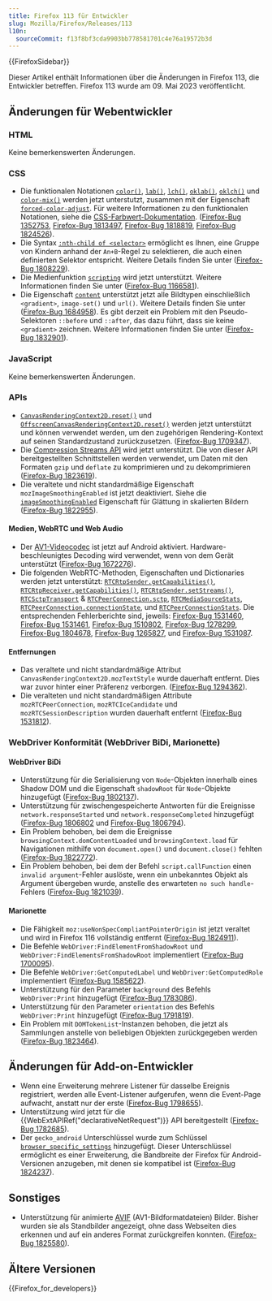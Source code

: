 ```yaml
---
title: Firefox 113 für Entwickler
slug: Mozilla/Firefox/Releases/113
l10n:
  sourceCommit: f13f8bf3cda9903bb778581701c4e76a19572b3d
---
```


{{FirefoxSidebar}}

Dieser Artikel enthält Informationen über die Änderungen in Firefox 113, die Entwickler betreffen. Firefox 113 wurde am 09. Mai 2023 veröffentlicht.

## Änderungen für Webentwickler

### HTML

Keine bemerkenswerten Änderungen.

### CSS

- Die funktionalen Notationen [`color()`](/de/docs/Web/CSS/color_value/color), [`lab()`](/de/docs/Web/CSS/color_value/lab), [`lch()`](/de/docs/Web/CSS/color_value/lch), [`oklab()`](/de/docs/Web/CSS/color_value/oklab), [`oklch()`](/de/docs/Web/CSS/color_value/oklch) und [`color-mix()`](/de/docs/Web/CSS/color_value/color-mix) werden jetzt unterstutzt, zusammen mit der Eigenschaft [`forced-color-adjust`](/de/docs/Web/CSS/forced-color-adjust).
  Für weitere Informationen zu den funktionalen Notationen, siehe die [CSS-Farbwert-Dokumentation](/de/docs/Web/CSS/color_value).
  ([Firefox-Bug 1352753](https://bugzil.la/1352753), [Firefox-Bug 1813497](https://bugzil.la/1813497), [Firefox-Bug 1818819](https://bugzil.la/1818819), [Firefox-Bug 1824526](https://bugzil.la/1824526)).
- Die Syntax [`:nth-child of <selector>`](/de/docs/Web/CSS/:nth-child#the_of_selector_syntax) ermöglicht es Ihnen, eine Gruppe von Kindern anhand der `An+B`-Regel zu selektieren, die auch einen definierten Selektor entspricht.
  Weitere Details finden Sie unter ([Firefox-Bug 1808229](https://bugzil.la/1808229)).
- Die Medienfunktion [`scripting`](/de/docs/Web/CSS/@media/scripting) wird jetzt unterstützt. Weitere Informationen finden Sie unter ([Firefox-Bug 1166581](https://bugzil.la/1166581)).
- Die Eigenschaft [`content`](/de/docs/Web/CSS/content) unterstützt jetzt alle Bildtypen einschließlich `<gradient>`, `image-set()` und `url()`. Weitere Details finden Sie unter ([Firefox-Bug 1684958](https://bugzil.la/1684958)). Es gibt derzeit ein Problem mit den Pseudo-Selektoren `::before` und `::after`, das dazu führt, dass sie keine `<gradient>` zeichnen. Weitere Informationen finden Sie unter ([Firefox-Bug 1832901](https://bugzil.la/1832901)).

### JavaScript

Keine bemerkenswerten Änderungen.

### APIs

- [`CanvasRenderingContext2D.reset()`](/de/docs/Web/API/CanvasRenderingContext2D/reset) und [`OffscreenCanvasRenderingContext2D.reset()`](/de/docs/Web/API/OffscreenCanvasRenderingContext2D#canvasrenderingcontext2d.reset) werden jetzt unterstützt und können verwendet werden, um den zugehörigen Rendering-Kontext auf seinen Standardzustand zurückzusetzen.
  ([Firefox-Bug 1709347](https://bugzil.la/1709347)).
- Die [Compression Streams API](/de/docs/Web/API/Compression_Streams_API) wird jetzt unterstützt.
  Die von dieser API bereitgestellten Schnittstellen werden verwendet, um Daten mit den Formaten `gzip` und `deflate` zu komprimieren und zu dekomprimieren ([Firefox-Bug 1823619](https://bugzil.la/1823619)).
- Die veraltete und nicht standardmäßige Eigenschaft `mozImageSmoothingEnabled` ist jetzt deaktiviert.
  Siehe die [`imageSmoothingEnabled`](/de/docs/Web/API/CanvasRenderingContext2D/imageSmoothingEnabled) Eigenschaft für Glättung in skalierten Bildern ([Firefox-Bug 1822955](https://bugzil.la/1822955)).

#### Medien, WebRTC und Web Audio

- Der [AV1-Videocodec](/de/docs/Web/Media/Formats/Video_codecs#av1) ist jetzt auf Android aktiviert. Hardware-beschleunigtes Decoding wird verwendet, wenn von dem Gerät unterstützt ([Firefox-Bug 1672276](https://bugzil.la/1672276)).
- Die folgenden WebRTC-Methoden, Eigenschaften und Dictionaries werden jetzt unterstützt: [`RTCRtpSender.getCapabilities()`](/de/docs/Web/API/RTCRtpSender/getCapabilities_static), [`RTCRtpReceiver.getCapabilities()`](/de/docs/Web/API/RTCRtpReceiver/getCapabilities_static), [`RTCRtpSender.setStreams()`](/de/docs/Web/API/RTCRtpSender/setStreams), [`RTCSctpTransport`](/de/docs/Web/API/RTCSctpTransport) & [`RTCPeerConnection.sctp`](/de/docs/Web/API/RTCPeerConnection/sctp), [`RTCMediaSourceStats`](/de/docs/Web/API/RTCMediaSourceStats), [`RTCPeerConnection.connectionState`](/de/docs/Web/API/RTCPeerConnection/connectionState), und [`RTCPeerConnectionStats`](/de/docs/Web/API/RTCPeerConnectionStats).
  Die entsprechenden Fehlerberichte sind, jeweils: [Firefox-Bug 1531460](https://bugzil.la/1531460), [Firefox-Bug 1531461](https://bugzil.la/1531461), [Firefox-Bug 1510802](https://bugzil.la/1510802), [Firefox-Bug 1278299](https://bugzil.la/1278299), [Firefox-Bug 1804678](https://bugzil.la/1804678), [Firefox-Bug 1265827](https://bugzil.la/1265827), und [Firefox-Bug 1531087](https://bugzil.la/1531087).

#### Entfernungen

- Das veraltete und nicht standardmäßige Attribut `CanvasRenderingContext2D.mozTextStyle` wurde dauerhaft entfernt. Dies war zuvor hinter einer Präferenz verborgen. ([Firefox-Bug 1294362](https://bugzil.la/1294362)).
- Die veralteten und nicht standardmäßigen Attribute `mozRTCPeerConnection`, `mozRTCIceCandidate` und `mozRTCSessionDescription` wurden dauerhaft entfernt ([Firefox-Bug 1531812](https://bugzil.la/1531812)).

### WebDriver Konformität (WebDriver BiDi, Marionette)

#### WebDriver BiDi

- Unterstützung für die Serialisierung von `Node`-Objekten innerhalb eines Shadow DOM und die Eigenschaft `shadowRoot` für `Node`-Objekte hinzugefügt ([Firefox-Bug 1802137](https://bugzil.la/1802137)).
- Unterstützung für zwischengespeicherte Antworten für die Ereignisse `network.responseStarted` und `network.responseCompleted` hinzugefügt ([Firefox-Bug 1806802](https://bugzil.la/1806802) und [Firefox-Bug 1806794](https://bugzil.la/1806794)).
- Ein Problem behoben, bei dem die Ereignisse `browsingContext.domContentLoaded` und `browsingContext.load` für Navigationen mithilfe von `document.open()` und `document.close()` fehlten ([Firefox-Bug 1822772](https://bugzil.la/1822772)).
- Ein Problem behoben, bei dem der Befehl `script.callFunction` einen `invalid argument`-Fehler auslöste, wenn ein unbekanntes Objekt als Argument übergeben wurde, anstelle des erwarteten `no such handle`-Fehlers ([Firefox-Bug 1821039](https://bugzil.la/1821039)).

#### Marionette

- Die Fähigkeit `moz:useNonSpecCompliantPointerOrigin` ist jetzt veraltet und wird in Firefox 116 vollständig entfernt ([Firefox-Bug 1824911](https://bugzil.la/1824911)).
- Die Befehle `WebDriver:FindElementFromShadowRoot` und `WebDriver:FindElementsFromShadowRoot` implementiert ([Firefox-Bug 1700095](https://bugzil.la/1700095)).
- Die Befehle `WebDriver:GetComputedLabel` und `WebDriver:GetComputedRole` implementiert ([Firefox-Bug 1585622](https://bugzil.la/1585622)).
- Unterstützung für den Parameter `background` des Befehls `WebDriver:Print` hinzugefügt ([Firefox-Bug 1783086](https://bugzil.la/1783086)).
- Unterstützung für den Parameter `orientation` des Befehls `WebDriver:Print` hinzugefügt ([Firefox-Bug 1791819](https://bugzil.la/1791819)).
- Ein Problem mit `DOMTokenList`-Instanzen behoben, die jetzt als Sammlungen anstelle von beliebigen Objekten zurückgegeben werden ([Firefox-Bug 1823464](https://bugzil.la/1823464)).

## Änderungen für Add-on-Entwickler

- Wenn eine Erweiterung mehrere Listener für dasselbe Ereignis registriert, werden alle Event-Listener aufgerufen, wenn die Event-Page aufwacht, anstatt nur der erste ([Firefox-Bug 1798655](https://bugzil.la/1798655)).
- Unterstützung wird jetzt für die {{WebExtAPIRef("declarativeNetRequest")}} API bereitgestellt ([Firefox-Bug 1782685](https://bugzil.la/1782685)).
- Der `gecko_android` Unterschlüssel wurde zum Schlüssel [`browser_specific_settings`](/de/docs/Mozilla/Add-ons/WebExtensions/manifest.json/browser_specific_settings) hinzugefügt. Dieser Unterschlüssel ermöglicht es einer Erweiterung, die Bandbreite der Firefox für Android-Versionen anzugeben, mit denen sie kompatibel ist ([Firefox-Bug 1824237](https://bugzil.la/1824237)).

## Sonstiges

- Unterstützung für animierte [AVIF](/de/docs/Web/Media/Formats/Image_types#avif_image) (AV1-Bildformatdateien) Bilder.
  Bisher wurden sie als Standbilder angezeigt, ohne dass Webseiten dies erkennen und auf ein anderes Format zurückgreifen konnten.
  ([Firefox-Bug 1825580](https://bugzil.la/1825580)).

## Ältere Versionen

{{Firefox_for_developers}}

